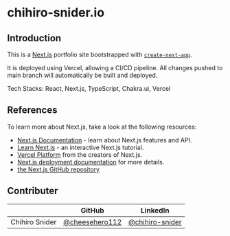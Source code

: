 # chihiro-snider.io

## Introduction

This is a [Next.js](https://nextjs.org/) portfolio site bootstrapped with [`create-next-app`](https://github.com/vercel/next.js/tree/canary/packages/create-next-app).

It is deployed using Vercel, allowing a CI/CD pipeline. All changes pushed to main branch will automatically be built and deployed.

Tech Stacks:
React, Next.js, TypeScript, Chakra.ui, Vercel

## References

To learn more about Next.js, take a look at the following resources:

- [Next.js Documentation](https://nextjs.org/docs) - learn about Next.js features and API.
- [Learn Next.js](https://nextjs.org/learn) - an interactive Next.js tutorial.
- [Vercel Platform](https://vercel.com/new?utm_medium=default-template&filter=next.js&utm_source=create-next-app&utm_campaign=create-next-app-readme) from the creators of Next.js.
- [Next.js deployment documentation](https://nextjs.org/docs/deployment) for more details.
- [the Next.js GitHub repository](https://github.com/vercel/next.js/)

## Contributer

|                | GitHub                                             | LinkedIn                                                       |
| -------------- | -------------------------------------------------- | -------------------------------------------------------------- |
| Chihiro Snider | [@cheesehero112](https://github.com/cheesehero112) | [@chihiro-snider](https://www.linkedin.com/in/chihiro-snider/) |
